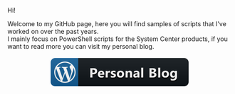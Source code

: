 Hi!

Welcome to my GitHub page, here you will find samples of scripts that I've worked on over the past years.  
I mainly focus on PowerShell scripts for the System Center products, if you want to read more you can visit my personal blog.

<p align="center">
  <a href="http://thesystemcenterblog.com/">
    <img src="https://github.com/LeonLaude/LeonLaude/blob/master/Resources/Blog.svg" alt="Personal" style="vertical-align:top; margin:4px">
  </a>  
</p>

